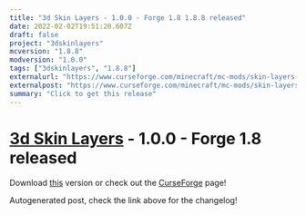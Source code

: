 ```yaml
---
title: "3d Skin Layers - 1.0.0 - Forge 1.8 1.8.8 released"
date: 2022-02-02T19:51:20.607Z
draft: false
project: "3dskinlayers"
mcversion: "1.8.8"
modversion: "1.0.0"
tags: ["3dskinlayers", "1.8.8"]
externalurl: "https://www.curseforge.com/minecraft/mc-mods/skin-layers-3d/files/3634350"
externalpost: "https://www.curseforge.com/minecraft/mc-mods/skin-layers-3d/files/3634350"
summary: "Click to get this release"
---
```

# [3d Skin Layers](/project/3dskinlayers) - 1.0.0 - Forge 1.8 released
Download [this](https://www.curseforge.com/minecraft/mc-mods/skin-layers-3d/files/3634350) version or check out the [CurseForge](https://www.curseforge.com/minecraft/mc-mods/skin-layers-3d) page!

Autogenerated post, check the link above for the changelog!
